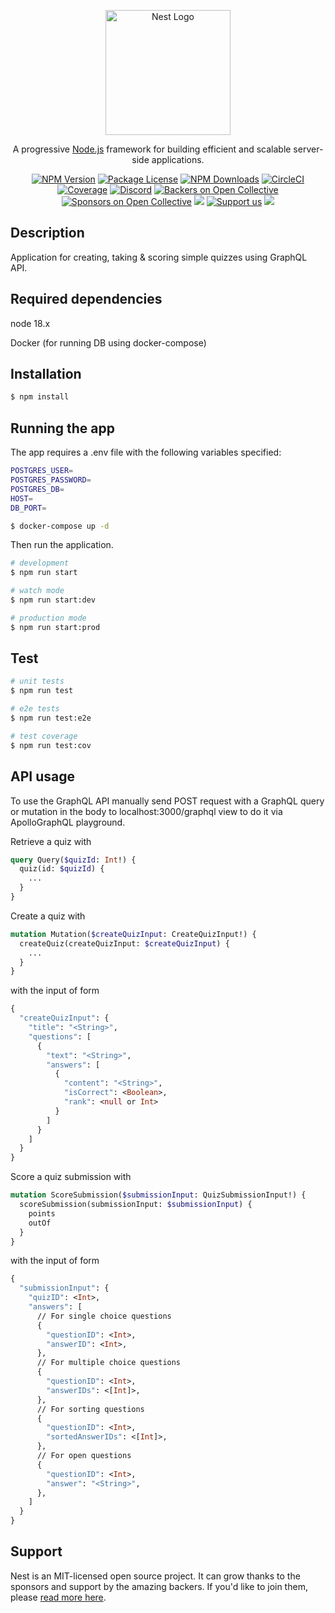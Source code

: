 <p align="center">
  <a href="http://nestjs.com/" target="blank"><img src="https://nestjs.com/img/logo-small.svg" width="200" alt="Nest Logo" /></a>
</p>

[circleci-image]: https://img.shields.io/circleci/build/github/nestjs/nest/master?token=abc123def456
[circleci-url]: https://circleci.com/gh/nestjs/nest

  <p align="center">A progressive <a href="http://nodejs.org" target="_blank">Node.js</a> framework for building efficient and scalable server-side applications.</p>
    <p align="center">
<a href="https://www.npmjs.com/~nestjscore" target="_blank"><img src="https://img.shields.io/npm/v/@nestjs/core.svg" alt="NPM Version" /></a>
<a href="https://www.npmjs.com/~nestjscore" target="_blank"><img src="https://img.shields.io/npm/l/@nestjs/core.svg" alt="Package License" /></a>
<a href="https://www.npmjs.com/~nestjscore" target="_blank"><img src="https://img.shields.io/npm/dm/@nestjs/common.svg" alt="NPM Downloads" /></a>
<a href="https://circleci.com/gh/nestjs/nest" target="_blank"><img src="https://img.shields.io/circleci/build/github/nestjs/nest/master" alt="CircleCI" /></a>
<a href="https://coveralls.io/github/nestjs/nest?branch=master" target="_blank"><img src="https://coveralls.io/repos/github/nestjs/nest/badge.svg?branch=master#9" alt="Coverage" /></a>
<a href="https://discord.gg/G7Qnnhy" target="_blank"><img src="https://img.shields.io/badge/discord-online-brightgreen.svg" alt="Discord"/></a>
<a href="https://opencollective.com/nest#backer" target="_blank"><img src="https://opencollective.com/nest/backers/badge.svg" alt="Backers on Open Collective" /></a>
<a href="https://opencollective.com/nest#sponsor" target="_blank"><img src="https://opencollective.com/nest/sponsors/badge.svg" alt="Sponsors on Open Collective" /></a>
  <a href="https://paypal.me/kamilmysliwiec" target="_blank"><img src="https://img.shields.io/badge/Donate-PayPal-ff3f59.svg"/></a>
    <a href="https://opencollective.com/nest#sponsor"  target="_blank"><img src="https://img.shields.io/badge/Support%20us-Open%20Collective-41B883.svg" alt="Support us"></a>
  <a href="https://twitter.com/nestframework" target="_blank"><img src="https://img.shields.io/twitter/follow/nestframework.svg?style=social&label=Follow"></a>
</p>
  <!--[![Backers on Open Collective](https://opencollective.com/nest/backers/badge.svg)](https://opencollective.com/nest#backer)
  [![Sponsors on Open Collective](https://opencollective.com/nest/sponsors/badge.svg)](https://opencollective.com/nest#sponsor)-->

## Description

Application for creating, taking & scoring simple quizzes using GraphQL API.

## Required dependencies
node 18.x

Docker (for running DB using docker-compose)

## Installation

```bash
$ npm install
```

## Running the app
The app requires a .env file with the following variables specified:
```bash
POSTGRES_USER=
POSTGRES_PASSWORD=
POSTGRES_DB=
HOST=
DB_PORT=
```

```bash
$ docker-compose up -d
```
Then run the application.
```bash
# development
$ npm run start

# watch mode
$ npm run start:dev

# production mode
$ npm run start:prod
```

## Test

```bash
# unit tests
$ npm run test

# e2e tests
$ npm run test:e2e

# test coverage
$ npm run test:cov
```

## API usage

To use the GraphQL API manually send POST request with a GraphQL query or mutation in the body to localhost:3000/graphql view to do it via ApolloGraphQL playground.

Retrieve a quiz with
```graphql
query Query($quizId: Int!) {
  quiz(id: $quizId) {
    ...
  }
}
```

Create a quiz with
```graphql
mutation Mutation($createQuizInput: CreateQuizInput!) {
  createQuiz(createQuizInput: $createQuizInput) {
    ...
  }
}
```
with the input of form
```graphql
{
  "createQuizInput": {
    "title": "<String>",
    "questions": [
      {
        "text": "<String>",
        "answers": [
          {
            "content": "<String>",
            "isCorrect": <Boolean>,
            "rank": <null or Int>
          }
        ]
      }
    ]
  }
}
```

Score a quiz submission with
```graphql
mutation ScoreSubmission($submissionInput: QuizSubmissionInput!) {
  scoreSubmission(submissionInput: $submissionInput) {
    points
    outOf
  }
}
```
with the input of form
```graphql
{
  "submissionInput": {
    "quizID": <Int>,
    "answers": [
      // For single choice questions
      {
        "questionID": <Int>,
        "answerID": <Int>,
      },
      // For multiple choice questions
      {
        "questionID": <Int>,
        "answerIDs": <[Int]>,
      },
      // For sorting questions
      {
        "questionID": <Int>,
        "sortedAnswerIDs": <[Int]>,
      },
      // For open questions
      {
        "questionID": <Int>,
        "answer": "<String>",
      },
    ]
  } 
}
```

## Support

Nest is an MIT-licensed open source project. It can grow thanks to the sponsors and support by the amazing backers. If you'd like to join them, please [read more here](https://docs.nestjs.com/support).
